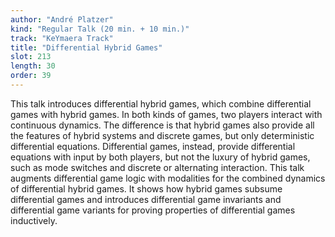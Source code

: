 ```yaml
---
author: "André Platzer"
kind: "Regular Talk (20 min. + 10 min.)"
track: "KeYmaera Track"
title: "Differential Hybrid Games"
slot: 213
length: 30
order: 39
---
```


This talk introduces differential hybrid games, which combine differential games with hybrid games. In both kinds of games, two players interact with continuous dynamics. The difference is that hybrid games also provide all the features of hybrid systems and discrete games, but only deterministic differential equations. Differential games, instead, provide differential equations with input by both players, but not the luxury of hybrid games, such as mode switches and discrete or alternating interaction. This talk augments differential game logic with modalities for the combined dynamics of differential hybrid games. It shows how hybrid games subsume differential games and introduces differential game invariants and differential game variants for proving properties of differential games inductively.
